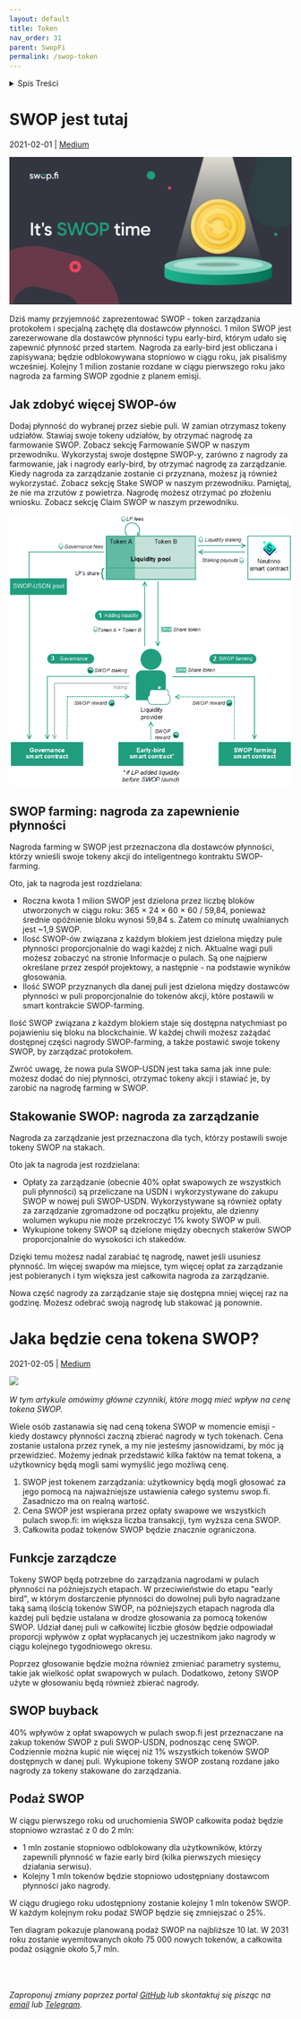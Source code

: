 ```yaml
---
layout: default
title: Token
nav_order: 31
parent: SwopFi
permalink: /swop-token
---
```

<details closed markdown="block">
  <summary>
    Spis Treści
  </summary>
  {: .text-delta }
1. TOC
{:toc}
</details>

# SWOP jest tutaj

2021-02-01  |  [Medium](https://medium.com/swop-fi/what-will-be-the-swop-tokens-price-55921fbe6456)

![](/images/01_swop-is-here.png)

Dziś mamy przyjemność zaprezentować SWOP - token zarządzania protokołem i specjalną zachętę dla dostawców płynności.
1 milon SWOP jest zarezerwowane dla dostawców płynności typu early-bird, którym udało się zapewnić płynność przed startem. Nagroda za early-bird jest obliczana i zapisywana; będzie odblokowywana stopniowo w ciągu roku, jak pisaliśmy wcześniej. Kolejny 1 milion zostanie rozdane w ciągu pierwszego roku jako nagroda za farming SWOP zgodnie z planem emisji.

## Jak zdobyć więcej SWOP-ów

Dodaj płynność do wybranej przez siebie puli. W zamian otrzymasz tokeny udziałów.
Stawiaj swoje tokeny udziałów, by otrzymać nagrodę za farmowanie SWOP. Zobacz sekcję Farmowanie SWOP w naszym przewodniku.
Wykorzystaj swoje dostępne SWOP-y, zarówno z nagrody za farmowanie, jak i nagrody early-bird, by otrzymać nagrodę za zarządzanie. Kiedy nagroda za zarządzanie zostanie ci przyznana, możesz ją również wykorzystać. Zobacz sekcję Stake SWOP w naszym przewodniku.
Pamiętaj, że nie ma zrzutów z powietrza. Nagrodę możesz otrzymać po złożeniu wniosku. Zobacz sekcję Claim SWOP w naszym przewodniku.

![](/images/02_swop-is-here.png)

## SWOP farming: nagroda za zapewnienie płynności

Nagroda farming w SWOP jest przeznaczona dla dostawców płynności, którzy wnieśli swoje tokeny akcji do inteligentnego kontraktu SWOP-farming.

Oto, jak ta nagroda jest rozdzielana:

- Roczna kwota 1 milion SWOP jest dzielona przez liczbę bloków utworzonych w ciągu roku: 365 × 24 × 60 × 60 / 59,84, ponieważ średnie opóźnienie bloku wynosi 59,84 s. Zatem co minutę uwalnianych jest ~1,9 SWOP.
- Ilość SWOP-ów związana z każdym blokiem jest dzielona między pule płynności proporcjonalnie do wagi każdej z nich. Aktualne wagi puli możesz zobaczyć na stronie Informacje o pulach. Są one najpierw określane przez zespół projektowy, a następnie - na podstawie wyników głosowania.
- Ilość SWOP przyznanych dla danej puli jest dzielona między dostawców płynności w puli proporcjonalnie do tokenów akcji, które postawili w smart kontrakcie SWOP-farming.

Ilość SWOP związana z każdym blokiem staje się dostępna natychmiast po pojawieniu się bloku na blockchainie. W każdej chwili możesz zażądać dostępnej części nagrody SWOP-farming, a także postawić swoje tokeny SWOP, by zarządzać protokołem.

Zwróć uwagę, że nowa pula SWOP-USDN jest taka sama jak inne pule: możesz dodać do niej płynności, otrzymać tokeny akcji i stawiać je, by zarobić na nagrodę farming w SWOP.

## Stakowanie SWOP: nagroda za zarządzanie

Nagroda za zarządzanie jest przeznaczona dla tych, którzy postawili swoje tokeny SWOP na stakach.

Oto jak ta nagroda jest rozdzielana:

- Opłaty za zarządzanie (obecnie 40% opłat swapowych ze wszystkich puli płynności) są przeliczane na USDN i wykorzystywane do zakupu SWOP w nowej puli SWOP-USDN. Wykorzystywane są również opłaty za zarządzanie zgromadzone od początku projektu, ale dzienny wolumen wykupu nie może przekroczyć 1% kwoty SWOP w puli.
- Wykupione tokeny SWOP są dzielone między obecnych stakerów SWOP proporcjonalnie do wysokości ich stakedów.

Dzięki temu możesz nadal zarabiać tę nagrodę, nawet jeśli usuniesz płynność. Im więcej swapów ma miejsce, tym więcej opłat za zarządzanie jest pobieranych i tym większa jest całkowita nagroda za zarządzanie.

Nowa część nagrody za zarządzanie staje się dostępna mniej więcej raz na godzinę. Możesz odebrać swoją nagrodę lub stakować ją ponownie.

# Jaka będzie cena tokena SWOP?

2021-02-05 | [Medium](https://medium.com/swop-fi/what-will-be-the-swop-tokens-price-55921fbe6456)

![](01_swop-price.png)

*W tym artykule omówimy główne czynniki, które mogą mieć wpływ na cenę tokena SWOP.*

Wiele osób zastanawia się nad ceną tokena SWOP w momencie emisji - kiedy dostawcy płynności zaczną zbierać nagrody w tych tokenach. Cena zostanie ustalona przez rynek, a my nie jesteśmy jasnowidzami, by móc ją przewidzieć. Możemy jednak przedstawić kilka faktów na temat tokena, a użytkownicy będą mogli sami wymyślić jego możliwą cenę.

1. SWOP jest tokenem zarządzania: użytkownicy będą mogli głosować za jego pomocą na najważniejsze ustawienia całego systemu swop.fi. Zasadniczo ma on realną wartość.
2. Cena SWOP jest wspierana przez opłaty swapowe we wszystkich pulach swop.fi: im większa liczba transakcji, tym wyższa cena SWOP.
3. Całkowita podaż tokenów SWOP będzie znacznie ograniczona.

## Funkcje zarządcze

Tokeny SWOP będą potrzebne do zarządzania nagrodami w pulach płynności na późniejszych etapach. W przeciwieństwie do etapu "early bird", w którym dostarczenie płynności do dowolnej puli było nagradzane taką samą ilością tokenów SWOP, na późniejszych etapach nagroda dla każdej puli będzie ustalana w drodze głosowania za pomocą tokenów SWOP. Udział danej puli w całkowitej liczbie głosów będzie odpowiadał proporcji wpływów z opłat wypłacanych jej uczestnikom jako nagrody w ciągu kolejnego tygodniowego okresu.

Poprzez głosowanie będzie można również zmieniać parametry systemu, takie jak wielkość opłat swapowych w pulach. Dodatkowo, żetony SWOP użyte w głosowaniu będą również zbierać nagrody.

## SWOP buyback

40% wpływów z opłat swapowych w pulach swop.fi jest przeznaczane na zakup tokenów SWOP z puli SWOP-USDN, podnosząc cenę SWOP. Codziennie można kupić nie więcej niż 1% wszystkich tokenów SWOP dostępnych w danej puli. Wykupione tokeny SWOP zostaną rozdane jako nagrody za tokeny stakowane do zarządzania.

## Podaż SWOP

W ciągu pierwszego roku od uruchomienia SWOP całkowita podaż będzie stopniowo wzrastać z 0 do 2 mln:

- 1 mln zostanie stopniowo odblokowany dla użytkowników, którzy zapewnili płynność w fazie early bird (kilka pierwszych miesięcy działania serwisu).
- Kolejny 1 mln tokenów będzie stopniowo udostępniany dostawcom płynności jako nagrody.

W ciągu drugiego roku udostępniony zostanie kolejny 1 mln tokenów SWOP. W każdym kolejnym roku podaż SWOP będzie się zmniejszać o 25%.

Ten diagram pokazuje planowaną podaż SWOP na najbliższe 10 lat. W 2031 roku zostanie wyemitowanych około 75 000 nowych tokenów, a całkowita podaż osiągnie około 5,7 mln.

[](/images/02_swop-price.png)

\
\
\
*Zaproponuj zmiany poprzez portal [GitHub](https://github.com/wxpl/wxpl.github.io) lub skontaktuj się pisząc na [email](mailto:contact@wxpl.club) lub [Telegram](https://t.me/waves_polska).*